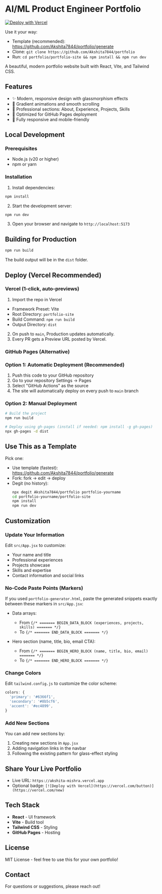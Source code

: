 # AI/ML Product Engineer Portfolio

[![Deploy with Vercel](https://vercel.com/button)](https://vercel.com/new/clone?repository-url=https%3A%2F%2Fgithub.com%2FAkshita7844%2Fportfolio&project-name=portfolio-site&repository-name=portfolio&root-directory=portfolio-site&build-command=npm%20run%20build&output-directory=dist)

Use it your way:
- Template (recommended): https://github.com/Akshita7844/portfolio/generate
- Clone: `git clone https://github.com/Akshita7844/portfolio`
- Run: `cd portfolio/portfolio-site && npm install && npm run dev`

A beautiful, modern portfolio website built with React, Vite, and Tailwind CSS.

## Features

- ✨ Modern, responsive design with glassmorphism effects
- 🎨 Gradient animations and smooth scrolling
- 💼 Professional sections: About, Experience, Projects, Skills
- 🚀 Optimized for GitHub Pages deployment
- 📱 Fully responsive and mobile-friendly

## Local Development

### Prerequisites

- Node.js (v20 or higher)
- npm or yarn

### Installation

1. Install dependencies:
```bash
npm install
```

2. Start the development server:
```bash
npm run dev
```

3. Open your browser and navigate to `http://localhost:5173`

## Building for Production

```bash
npm run build
```

The build output will be in the `dist` folder.

## Deploy (Vercel Recommended)

### Vercel (1-click, auto-previews)

1) Import the repo in Vercel
- Framework Preset: Vite
- Root Directory: `portfolio-site`
- Build Command: `npm run build`
- Output Directory: `dist`

2) On push to `main`, Production updates automatically.
3) Every PR gets a Preview URL posted by Vercel.

### GitHub Pages (Alternative)

### Option 1: Automatic Deployment (Recommended)

1. Push this code to your GitHub repository
2. Go to your repository Settings → Pages
3. Select "GitHub Actions" as the source
4. The site will automatically deploy on every push to `main` branch

### Option 2: Manual Deployment

```bash
# Build the project
npm run build

# Deploy using gh-pages (install if needed: npm install -g gh-pages)
npx gh-pages -d dist
```

## Use This as a Template

Pick one:
- Use template (fastest): https://github.com/Akshita7844/portfolio/generate
- Fork: fork → edit → deploy
- Degit (no history):
  ```bash
  npx degit Akshita7844/portfolio portfolio-yourname
  cd portfolio-yourname/portfolio-site
  npm install
  npm run dev
  ```

## Customization

### Update Your Information

Edit `src/App.jsx` to customize:
- Your name and title
- Professional experiences
- Projects showcase
- Skills and expertise
- Contact information and social links

### No‑Code Paste Points (Markers)

If you used `portfolio-generator.html`, paste the generated snippets exactly between these markers in `src/App.jsx`:

- Data arrays:
  - From `{/* ======= BEGIN_DATA_BLOCK (experiences, projects, skills) ======= */}`
  - To `{/* ======= END_DATA_BLOCK ======= */}`

- Hero section (name, title, bio, email CTA):
  - From `{/* ======= BEGIN_HERO_BLOCK (name, title, bio, email) ======= */}`
  - To `{/* ======= END_HERO_BLOCK ======= */}`

### Change Colors

Edit `tailwind.config.js` to customize the color scheme:

```js
colors: {
  'primary': '#6366f1',
  'secondary': '#8b5cf6',
  'accent': '#ec4899',
}
```

### Add New Sections

You can add new sections by:
1. Creating new sections in `App.jsx`
2. Adding navigation links in the navbar
3. Following the existing pattern for glass-effect styling

## Share Your Live Portfolio

- Live URL: `https://akshita-mishra.vercel.app`
- Optional badge: `[![Deploy with Vercel](https://vercel.com/button)](https://vercel.com/new)`

## Tech Stack

- **React** - UI framework
- **Vite** - Build tool
- **Tailwind CSS** - Styling
- **GitHub Pages** - Hosting

## License

MIT License - feel free to use this for your own portfolio!

## Contact

For questions or suggestions, please reach out!
